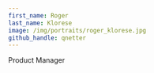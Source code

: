 ```yaml
---
first_name: Roger
last_name: Klorese
image: /img/portraits/roger_klorese.jpg
github_handle: qnetter
---
```

Product Manager
